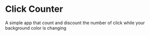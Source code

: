 # Click Counter

A simple app that count and discount the number of click while your background color is changing